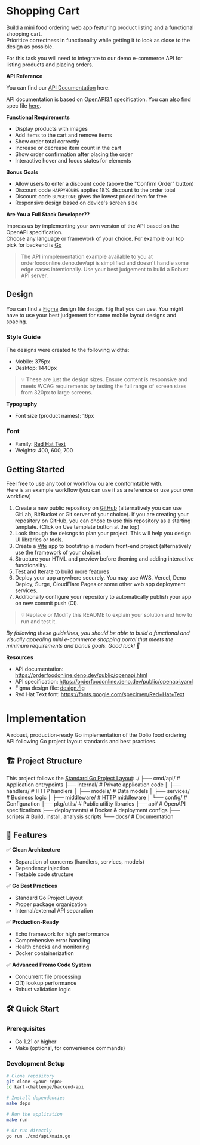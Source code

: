 # Shopping Cart

Build a mini food ordering web app featuring product listing and a functional shopping cart.\
Prioritize correctness in functionality while getting it to look as close to the design as possible.

For this task you will need to integrate to our demo e-commerce API for listing products and placing orders.

**API Reference**

You can find our [API Documentation](https://orderfoodonline.deno.dev/public/openapi.html) here.

API documentation is based on [OpenAPI3.1](https://swagger.io/specification/v3/) specification.
You can also find spec file [here](https://orderfoodonline.deno.dev/public/openapi.yaml).
 
**Functional Requirements**

- Display products with images
- Add items to the cart and remove items
- Show order total correctly
- Increase or decrease item count in the cart
- Show order confirmation after placing the order
- Interactive hover and focus states for elements

**Bonus Goals**

- Allow users to enter a discount code (above the "Confirm Order" button)
- Discount code `HAPPYHOURS` applies 18% discount to the order total
- Discount code `BUYGETONE` gives the lowest priced item for free
- Responsive design based on device's screen size

**Are You a Full Stack Developer??**

Impress us by implementing your own version of the API based on the OpenAPI specification.\
Choose any language or framework of your choice. For example our top pick for backend is [Go](https://go.dev)

> The API immplementation example available to you at orderfoodonline.deno.dev/api is simplified and doesn't handle some edge cases intentionally.
> Use your best judgement to build a Robust API server.

## Design

You can find a [Figma](https://figma.com) design file `design.fig` that you can use.
You might have to use your best judgement for some mobile layout designs and spacing.

### Style Guide

The designs were created to the following widths:

- Mobile: 375px
- Desktop: 1440px

> 💡 These are just the design sizes. Ensure content is responsive and meets WCAG requirements by testing the full range of screen sizes from 320px to large screens.

**Typography**

- Font size (product names): 16px

### Font

- Family: [Red Hat Text](https://fonts.google.com/specimen/Red+Hat+Text)
- Weights: 400, 600, 700

## Getting Started

Feel free to use any tool or workflow ou are comformtable with.\
Here is an example workflow (you can use it as a reference or use your own workflow)

1. Create a new public repository on [GitHub](https://github.com) (alternatively you can use GitLab, BitBucket or Git server of your choice).
   If you are creating your repository on GitHub, you can chose to use this repository as a starting template. (Click on Use template button at the top)
2. Look through the deisngs to plan your project. This will help you design UI libraries or tools.
3. Create a [Vite](https://vite.dev) app to bootstrap a modern front-end project (alternatively use the framework of your choice).
4. Structure your HTML and preview before theming and adding interactive functionality.
5. Test and Iterate to build more features
6. Deploy your app anywhere securely. You may use AWS, Vercel, Deno Deploy, Surge, CloudFlare Pages or some other web app deployment services.
7. Additionally configure your repository to automatically publish your app on new commit push (CI).

> 💡 Replace or Modify this README to explain your solution and how to run and test it.

_By following these guidelines, you should be able to build a functional and visually appealing mini e-commerce shopping portal that meets the minimum requirements and bonus goals. Good luck! 🚀_

**Resources**

- API documentation: https://orderfoodonline.deno.dev/public/openapi.html
- API specification: https://orderfoodonline.deno.dev/public/openapi.yaml
- Figma design file: [design.fig](./design.fig)
- Red Hat Text font: https://fonts.google.com/specimen/Red+Hat+Text

# Implementation
A robust, production-ready Go implementation of the Oolio food ordering API following Go project layout standards and best practices.

## 🏗️ Project Structure

This project follows the [Standard Go Project Layout](https://github.com/golang-standards/project-layout):
./
├── cmd/api/                    # Application entrypoints
├── internal/                   # Private application code
│   ├── handlers/              # HTTP handlers
│   ├── models/                # Data models
│   ├── services/              # Business logic
│   ├── middleware/            # HTTP middleware
│   └── config/                # Configuration
├── pkg/utils/                 # Public utility libraries
├── api/                       # OpenAPI specifications
├── deployments/               # Docker & deployment configs
├── scripts/                   # Build, install, analysis scripts
└── docs/                      # Documentation

## 🚀 Features

✅ **Clean Architecture**
- Separation of concerns (handlers, services, models)
- Dependency injection
- Testable code structure

✅ **Go Best Practices**
- Standard Go Project Layout
- Proper package organization
- Internal/external API separation

✅ **Production-Ready**
- Echo framework for high performance
- Comprehensive error handling
- Health checks and monitoring
- Docker containerization

✅ **Advanced Promo Code System**
- Concurrent file processing
- O(1) lookup performance
- Robust validation logic

## 🛠️ Quick Start

### Prerequisites
- Go 1.21 or higher
- Make (optional, for convenience commands)

### Development Setup

```bash
# Clone repository
git clone <your-repo>
cd kart-challenge/backend-api

# Install dependencies
make deps

# Run the application
make run

# Or run directly
go run ./cmd/api/main.go